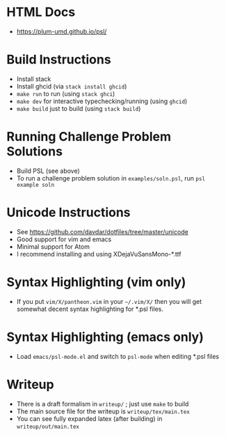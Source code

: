 # HTML Docs

- https://plum-umd.github.io/psl/

# Build Instructions

- Install stack
- Install ghcid (via `stack install ghcid`)
- `make run` to run (using `stack ghci`)
- `make dev` for interactive typechecking/running (using `ghcid`)
- `make build` just to build (using `stack build`)

# Running Challenge Problem Solutions

- Build PSL (see above)
- To run a challenge problem solution in `examples/soln.psl`, run
  `psl example soln`

# Unicode Instructions

- See https://github.com/davdar/dotfiles/tree/master/unicode
- Good support for vim and emacs
- Minimal support for Atom
- I recommend installing and using XDejaVuSansMono-*.ttf

# Syntax Highlighting (vim only)

- If you put `vim/X/pantheon.vim` in your `~/.vim/X/` then you will get
  somewhat decent syntax highlighting for *.psl files.

# Syntax Highlighting (emacs only)

- Load `emacs/psl-mode.el` and switch to `psl-mode` when editing *.psl files

# Writeup

- There is a draft formalism in `writeup/` ; just use `make` to build
- The main source file for the writeup is `writeup/tex/main.tex`
- You can see fully expanded latex (after building) in `writeup/out/main.tex`
